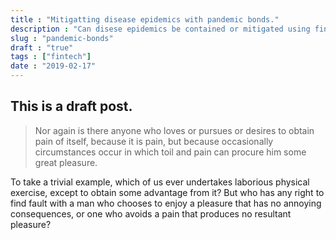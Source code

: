 ```yaml
---
title : "Mitigatting disease epidemics with pandemic bonds."
description : "Can disese epidemics be contained or mitigated using financial instruments? In this post, we explore such a possibility."
slug : "pandemic-bonds"
draft : "true"
tags : ["fintech"]
date : "2019-02-17"
---
```


## This is a draft post.

> Nor again is there anyone who loves or pursues or desires to obtain pain of itself, because it is pain, but because occasionally circumstances occur in which toil and pain can procure him some great pleasure. 

To take a trivial example, which of us ever undertakes laborious physical exercise, except to obtain some advantage from it? But who has any right to find fault with a man who chooses to enjoy a pleasure that has no annoying consequences, or one who avoids a pain that produces no resultant pleasure?
